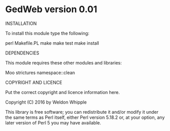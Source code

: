 GedWeb version 0.01
===================

INSTALLATION

To install this module type the following:

   perl Makefile.PL
   make
   make test
   make install

DEPENDENCIES

This module requires these other modules and libraries:

  Moo
  strictures
  namespace::clean

COPYRIGHT AND LICENCE

Put the correct copyright and licence information here.

Copyright (C) 2016 by Weldon Whipple

This library is free software; you can redistribute it and/or modify
it under the same terms as Perl itself, either Perl version 5.18.2 or,
at your option, any later version of Perl 5 you may have available.
